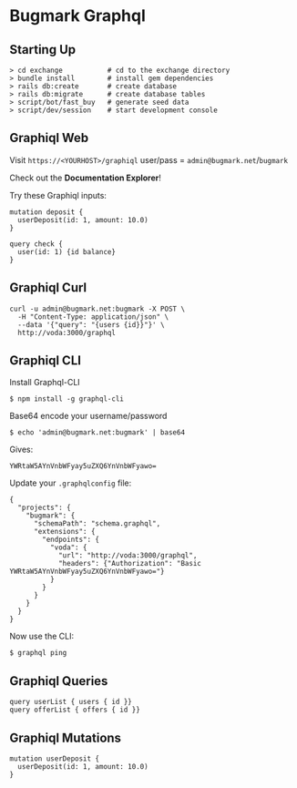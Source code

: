 # Bugmark Graphql

## Starting Up

    > cd exchange           # cd to the exchange directory
    > bundle install        # install gem dependencies
    > rails db:create       # create database
    > rails db:migrate      # create database tables
    > script/bot/fast_buy   # generate seed data
    > script/dev/session    # start development console
    
## Graphiql Web 

Visit `https://<YOURHOST>/graphiql`
user/pass = `admin@bugmark.net`/`bugmark`

Check out the **Documentation Explorer**!

Try these Graphiql inputs:

    mutation deposit {
      userDeposit(id: 1, amount: 10.0)
    }

    query check {
      user(id: 1) {id balance}
    }

## Graphiql Curl

    curl -u admin@bugmark.net:bugmark -X POST \
      -H "Content-Type: application/json" \
      --data '{"query": "{users {id}}"}' \
      http://voda:3000/graphql

## Graphiql CLI

Install Graphql-CLI

    $ npm install -g graphql-cli

Base64 encode your username/password

    $ echo 'admin@bugmark.net:bugmark' | base64

Gives:

    YWRtaW5AYnVnbWFyay5uZXQ6YnVnbWFyawo=

Update your `.graphqlconfig` file:
    
    {
      "projects": {
        "bugmark": {
          "schemaPath": "schema.graphql",
          "extensions": {
            "endpoints": {
              "voda": {
                "url": "http://voda:3000/graphql",
                "headers": {"Authorization": "Basic YWRtaW5AYnVnbWFyay5uZXQ6YnVnbWFyawo="}
              }
            }
          }
        }
      }
    }

Now use the CLI:

    $ graphql ping

## Graphiql Queries

    query userList { users { id }}
    query offerList { offers { id }}

## Graphiql Mutations

    mutation userDeposit { 
      userDeposit(id: 1, amount: 10.0)
    }

